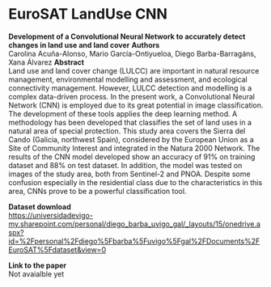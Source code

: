 # EuroSAT LandUse CNN
<b>Development of a Convolutional Neural Network to accurately detect changes in land use and land cover</b>
<b>Authors</b><br>
Carolina Acuña-Alonso, Mario García-Ontiyueloa, Diego Barba-Barragáns, Xana Álvarez
<b>Abstract</b> <br>
Land use and land cover change (LULCC) are important in natural resource management, environmental modelling and assessment, and ecological connectivity management. However, LULCC detection and modelling is a complex data-driven process. In the present work, a Convolutional Neural Network (CNN) is employed due to its great potential in image classification. The development of these tools applies the deep learning method. A methodology has been developed that classifies the set of land uses in a natural area of special protection. This study area covers the Sierra del Cando (Galicia, northwest Spain), considered by the European Union as a Site of Community Interest and integrated in the Natura 2000 Network. The results of the CNN model developed show an accuracy of 91% on training dataset and 88% on test dataset. In addition, the model was tested on images of the study area, both from Sentinel-2 and PNOA. Despite some confusion especially in the residential class due to the characteristics in this area, CNNs prove to be a powerful classification tool.

<b>Dataset download</b> <br> https://universidadevigo-my.sharepoint.com/personal/diego_barba_uvigo_gal/_layouts/15/onedrive.aspx?id=%2Fpersonal%2Fdiego%5Fbarba%5Fuvigo%5Fgal%2FDocuments%2FEuroSAT%5Fdataset&view=0

<b>Link to the paper</b><br>
Not avaialble yet
